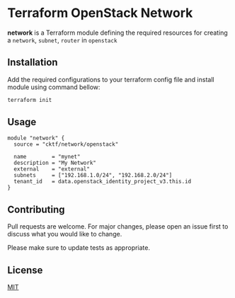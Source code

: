 # Terraform OpenStack Network

**network** is a Terraform module defining the required resources for creating a `network`, `subnet`, `router` in `openstack`

## Installation

Add the required configurations to your terraform config file and install module using command bellow:

```bash
terraform init
```

## Usage

```hcl
module "network" {
  source = "cktf/network/openstack"

  name        = "mynet"
  description = "My Network"
  external    = "external"
  subnets     = ["192.168.1.0/24", "192.168.2.0/24"]
  tenant_id   = data.openstack_identity_project_v3.this.id
}
```

## Contributing

Pull requests are welcome. For major changes, please open an issue first to discuss what you would like to change.

Please make sure to update tests as appropriate.

## License

[MIT]()
